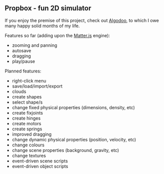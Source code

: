 ## Propbox - fun 2D simulator

If you enjoy the premise of this project, check out [Algodoo](http://www.algodoo.com/), to which I owe many happy solid months of my life.

Features so far (adding upon the [Matter.js](https://brm.io/matter-js/) engine):
- zooming and panning
- autosave
- dragging
- play/pause

Planned features:
- right-click menu
- save/load/import/export
- clouds
- create shapes
- select shape/s
- change fixed physical properties (dimensions, density, etc)
- create fixjoints
- create hinges
- create motors
- create springs
- improved dragging
- change dynamic physical properties (position, velocity, etc)
- change colours
- change scene properties (background, gravity, etc)
- change textures
- event-driven scene scripts
- event-driven object scripts

